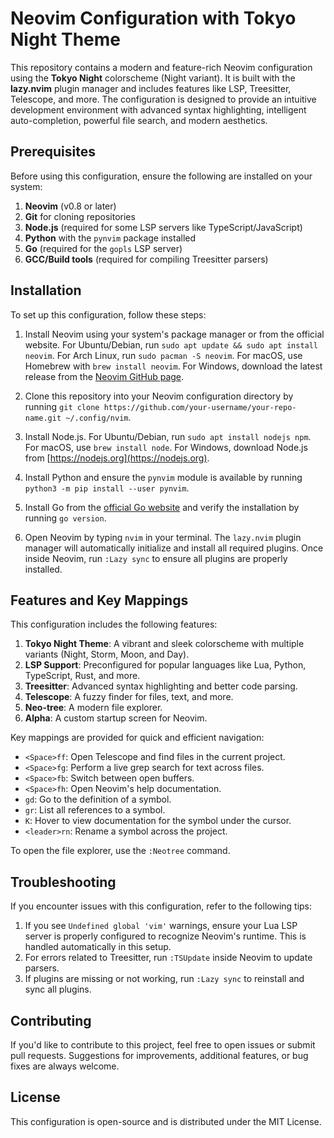 # Neovim Configuration with Tokyo Night Theme

This repository contains a modern and feature-rich Neovim configuration using the **Tokyo Night** colorscheme (Night variant). It is built with the **lazy.nvim** plugin manager and includes features like LSP, Treesitter, Telescope, and more. The configuration is designed to provide an intuitive development environment with advanced syntax highlighting, intelligent auto-completion, powerful file search, and modern aesthetics.

## Prerequisites

Before using this configuration, ensure the following are installed on your system:

1. **Neovim** (v0.8 or later)
2. **Git** for cloning repositories
3. **Node.js** (required for some LSP servers like TypeScript/JavaScript)
4. **Python** with the `pynvim` package installed
5. **Go** (required for the `gopls` LSP server)
6. **GCC/Build tools** (required for compiling Treesitter parsers)

## Installation

To set up this configuration, follow these steps:

1. Install Neovim using your system's package manager or from the official website. For Ubuntu/Debian, run `sudo apt update && sudo apt install neovim`. For Arch Linux, run `sudo pacman -S neovim`. For macOS, use Homebrew with `brew install neovim`. For Windows, download the latest release from the [Neovim GitHub page](https://github.com/neovim/neovim/releases).

2. Clone this repository into your Neovim configuration directory by running `git clone https://github.com/your-username/your-repo-name.git ~/.config/nvim`.

3. Install Node.js. For Ubuntu/Debian, run `sudo apt install nodejs npm`. For macOS, use `brew install node`. For Windows, download Node.js from [https://nodejs.org](https://nodejs.org).

4. Install Python and ensure the `pynvim` module is available by running `python3 -m pip install --user pynvim`.

5. Install Go from the [official Go website](https://go.dev/dl/) and verify the installation by running `go version`.

6. Open Neovim by typing `nvim` in your terminal. The `lazy.nvim` plugin manager will automatically initialize and install all required plugins. Once inside Neovim, run `:Lazy sync` to ensure all plugins are properly installed.

## Features and Key Mappings

This configuration includes the following features:

1. **Tokyo Night Theme**: A vibrant and sleek colorscheme with multiple variants (Night, Storm, Moon, and Day).
2. **LSP Support**: Preconfigured for popular languages like Lua, Python, TypeScript, Rust, and more.
3. **Treesitter**: Advanced syntax highlighting and better code parsing.
4. **Telescope**: A fuzzy finder for files, text, and more.
5. **Neo-tree**: A modern file explorer.
6. **Alpha**: A custom startup screen for Neovim.

Key mappings are provided for quick and efficient navigation:

- `<Space>ff`: Open Telescope and find files in the current project.
- `<Space>fg`: Perform a live grep search for text across files.
- `<Space>fb`: Switch between open buffers.
- `<Space>fh`: Open Neovim's help documentation.
- `gd`: Go to the definition of a symbol.
- `gr`: List all references to a symbol.
- `K`: Hover to view documentation for the symbol under the cursor.
- `<leader>rn`: Rename a symbol across the project.

To open the file explorer, use the `:Neotree` command.

## Troubleshooting

If you encounter issues with this configuration, refer to the following tips:

1. If you see `Undefined global 'vim'` warnings, ensure your Lua LSP server is properly configured to recognize Neovim's runtime. This is handled automatically in this setup.
2. For errors related to Treesitter, run `:TSUpdate` inside Neovim to update parsers.
3. If plugins are missing or not working, run `:Lazy sync` to reinstall and sync all plugins.

## Contributing

If you'd like to contribute to this project, feel free to open issues or submit pull requests. Suggestions for improvements, additional features, or bug fixes are always welcome.

## License

This configuration is open-source and is distributed under the MIT License.
